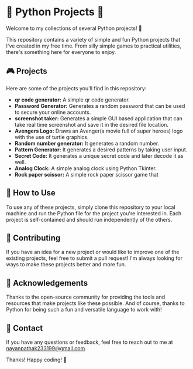 # 🐍 Python Projects 🚀

Welcome to my collections of several Python projects! 🎉

This repository contains a variety of simple and fun Python projects that I've created in my free time. 
From silly simple games to practical utilities, there's something here for everyone to enjoy.

## 🎮 Projects

Here are some of the projects you'll find in this repository:

- **qr code generator:** A simple qr code generator.
- **Password Generator:** Generates a random password that can be used to secure your online accounts.
- **screenshot taker:** Generates a simple GUI based application that can take real time screenshot and save it in the desired file location.
- **Avengers Logo:** Draws an Avenger(a movie full of super heroes) logo with the use of turtle graphics.
- **Random number generator:** It generates a random number.
- **Pattern Generator:** It generates a desired patterns by taking user input.
- **Secret Code:** It generates a unique secret code and later decode it as well.
- **Analog Clock:** A simple analog clock using Python Tkinter.
- **Rock paper scissor:** A simple rock paper scissor game that

## 🤔 How to Use

To use any of these projects, simply clone this repository to your local machine and run the Python file for the project you're interested in. 
Each project is self-contained and should run independently of the others.

## 📝 Contributing

If you have an idea for a new project or would like to improve one of the existing projects, 
feel free to submit a pull request! I'm always looking for ways to make these projects better and more fun.

## 🙏 Acknowledgements

Thanks to the open-source community for providing the tools and resources that make projects like these possible. 
And of course, thanks to Python for being such a fun and versatile language to work with!

## 📧 Contact

If you have any questions or feedback, feel free to reach out to me at nayanpathak233199@gmail.com.

Thanks! Happy coding! 🚀